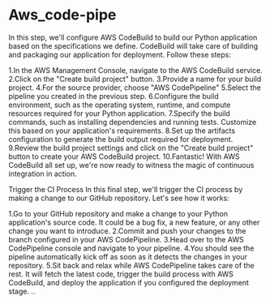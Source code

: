 # Aws_code-pipe

In this step, we'll configure AWS CodeBuild to build our Python application based on the specifications we define. CodeBuild will take care of building and packaging our application for deployment. Follow these steps:

1.In the AWS Management Console, navigate to the AWS CodeBuild service.
2.Click on the "Create build project" button.
3.Provide a name for your build project.
4.For the source provider, choose "AWS CodePipeline"
5.Select the pipeline you created in the previous step.
6.Configure the build environment, such as the operating system, runtime, and compute resources required for your Python application.
7.Specify the build commands, such as installing dependencies and running tests. Customize this based on your application's requirements.
8.Set up the artifacts configuration to generate the build output required for deployment.
9.Review the build project settings and click on the "Create build project" button to create your AWS CodeBuild project.
10.Fantastic! With AWS CodeBuild all set up, we're now ready to witness the magic of continuous integration in action.

Trigger the CI Process
In this final step, we'll trigger the CI process by making a change to our GitHub repository. Let's see how it works:

1.Go to your GitHub repository and make a change to your Python application's source code. It could be a bug fix, a new feature, or any other change you want to introduce.
2.Commit and push your changes to the branch configured in your AWS CodePipeline.
3.Head over to the AWS CodePipeline console and navigate to your pipeline.
4.You should see the pipeline automatically kick off as soon as it detects the changes in your repository.
5.Sit back and relax while AWS CodePipeline takes care of the rest. It will fetch the latest code, trigger the build process with AWS CodeBuild, and deploy the application if you configured the deployment stage.
..
